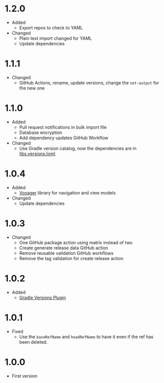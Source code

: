 # 1.2.0
- Added
  - Export repos to check to YAML
- Changed
  - Plain text import changed for YAML
  - Update dependencies

# 1.1.1
- Changed
  - GitHub Actions, rename, update versions, change the `set-output` for the new one

# 1.1.0
- Added
  - Pull request notifications in bulk import file
  - Database encryption
  - Add dependency updates GitHub Workflow
- Changed
  - Use Gradle version catalog, now the dependencies are in [libs.versions.toml](gradle/libs.versions.toml). 
  
# 1.0.4
- Added
  - [Voyager](https://github.com/adrielcafe/voyager) library for navigation and view models
- Changed
  - Update dependencies

# 1.0.3
- Changed
  - One GitHub package action using matrix instead of two
  - Create generate release data GitHub action
  - Remove reusable validation GitHub workflows
  - Remove the tag validation for create release action

# 1.0.2
- Added
  - [Gradle Versions Plugin](https://github.com/ben-manes/gradle-versions-plugin)

# 1.0.1
- Fixed
  - Use the `baseRefName` and `headRefName` to have it even if the ref has been deleted.

# 1.0.0
- First version
